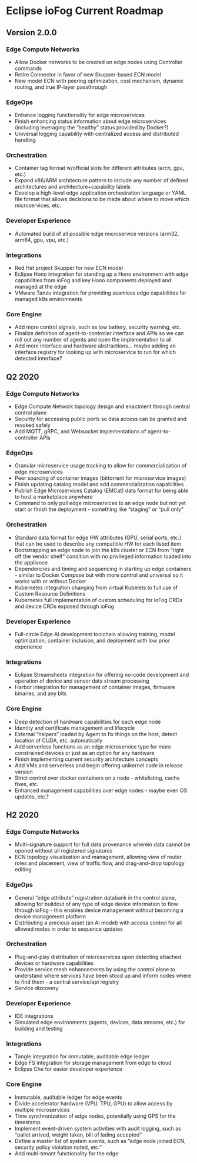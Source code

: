# Eclipse ioFog Current Roadmap

## Version 2.0.0
### Edge Compute Networks
- Allow Docker networks to be created on edge nodes using Controller commands
- Retire Connector in favor of new Skupper-based ECN model
- New model ECN with peering optimization, cost mechanism, dynamic routing, and true IP-layer passthrough

### EdgeOps
- Enhance logging functionality for edge microservices
- Finish enhancing status information about edge microservices (including leveraging the “healthy” status provided by Docker?)
- Universal logging capability with centralized access and distributed handling

### Orchestration
- Container tag format w/official slots for different attributes (arch, gpu, etc.)
- Expand x86/ARM architecture pattern to include any number of defined architectures and architecture+capability labels
- Develop a high-level edge application orchestration language or YAML file format that allows decisions to be made about where to move which microservices, etc.

### Developer Experience
- Automated build of all possible edge microservice versions (arm32, arm64, gpu, vpu, etc.)

### Integrations
- Red Hat project Skupper for new ECN model
- Eclipse Hono integration for standing up a Hono environment with edge capabilities from ioFog and key Hono components deployed and managed at the edge
- VMware Tanzu integration for providing seamless edge capabilities for managed k8s environments

### Core Engine
- Add more control signals, such as low battery, security warning, etc.
- Finalize definition of agent-to-controller interface and APIs so we can roll out any number of agents and open the implementation to all
- Add more interface and hardware abstractions… maybe adding an interface registry for looking up with microservice to run for which detected interface?

## Q2 2020
### Edge Compute Networks
- Edge Compute Network topology design and enactment through central control plane
- Security for accessing public ports so data access can be granted and revoked safely
- Add MQTT, gRPC, and Websocket implementations of agent-to-controller APIs

### EdgeOps
- Granular microservice usage tracking to allow for commercialization of edge microservices
- Peer sourcing of container images (bittorrent for microservice images)
- Finish updating catalog model and add commercialization capabilities
- Publish Edge Microservices Catalog (EMCat) data format for being able to host a marketplace anywhere
- Command to only pull edge microservices to an edge node but not yet start or finish the deployment - something like “staging” or “pull only”

### Orchestration
- Standard data format for edge HW attributes (GPU, serial ports, etc.) that can be used to describe any compatible HW for each listed item
- Bootstrapping an edge node to join the k8s cluster or ECN from “right off the vendor shelf” condition with no privileged information loaded into the appliance
- Dependencies and timing and sequencing in starting up edge containers - similar to Docker Compose but with more control and universal so it works with or without Docker
- Kubernetes integration changing from virtual Kubelets to full use of Custom Resource Definitions
- Kubernetes full implementation of custom scheduling for ioFog CRDs and device CRDs exposed through ioFog

### Developer Experience
- Full-circle Edge AI development toolchain allowing training, model optimization, container inclusion, and deployment with low prior experience

### Integrations
- Eclipse Streamsheets integration for offering no-code development and operation of device and sensor data stream processing
- Harbor integration for management of container images, firmware binaries, and any bits

### Core Engine
- Deep detection of hardware capabilities for each edge node
- Identity and certificate management and lifecycle
- External “helpers” loaded by Agent to fix things on the host, detect location of CUDA, etc. automatically
- Add serverless functions as an edge microservice type for more constrained devices or just as an option for any hardware
- Finish implementing current security architecture concepts
- Add VMs and serverless and begin offering unikernel code in release version
- Strict control over docker containers on a node - whitelisting, cache fixes, etc.
- Enhanced management capabilities over edge nodes - maybe even OS updates, etc.?

## H2 2020
### Edge Compute Networks
- Multi-signature support for full data provenance wherein data cannot be opened without all registered signatures
- ECN topology visualization and management, allowing view of router roles and placement, view of traffic flow, and drag-and-drop topology editing

### EdgeOps
- General “edge attribute” registration databank in the control plane, allowing for buildout of any type of edge device information to flow through ioFog - this enables device management without becoming a device management platform
- Distributing a precious asset (an AI model) with access control for all allowed nodes in order to sequence updates

### Orchestration
- Plug-and-play distribution of microservices upon detecting attached devices or hardware capabilities
- Provide service mesh enhancements by using the control plane to understand where services have been stood up and inform nodes where to find them - a central service/api registry
- Service discovery

### Developer Experience
- IDE integrations
- Simulated edge environments (agents, devices, data streams, etc.) for building and testing

### Integrations
- Tangle integration for immutable, auditable edge ledger
- Edge FS integration for storage management from edge to cloud
- Eclipse Che for easier developer experience

### Core Engine
- Immutable, auditable ledger for edge events
- Divide accelerator hardware (VPU, TPU, GPU) to allow access by multiple microservices
- Time synchronization of edge nodes, potentially using GPS for the timestamp
- Implement event-driven system activities with audit logging, such as “pallet arrived, weight taken, bill of lading accepted”
- Define a master list of system events, such as “edge node joined ECN, security policy violation noted, etc.”
- Add multi-tenant functionality for the edge